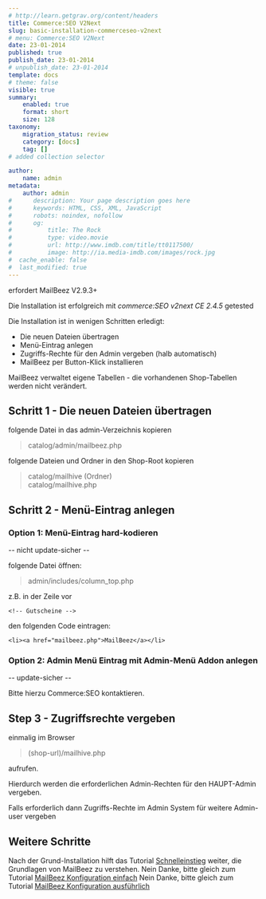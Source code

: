 ```yaml
---
# http://learn.getgrav.org/content/headers
title: Commerce:SEO V2Next
slug: basic-installation-commerceseo-v2next
# menu: Commerce:SEO V2Next
date: 23-01-2014
published: true
publish_date: 23-01-2014
# unpublish_date: 23-01-2014
template: docs
# theme: false
visible: true
summary:
    enabled: true
    format: short
    size: 128
taxonomy:
    migration_status: review
    category: [docs]
    tag: []
# added collection selector

author:
    name: admin
metadata:
    author: admin
#      description: Your page description goes here
#      keywords: HTML, CSS, XML, JavaScript
#      robots: noindex, nofollow
#      og:
#          title: The Rock
#          type: video.movie
#          url: http://www.imdb.com/title/tt0117500/
#          image: http://ia.media-imdb.com/images/rock.jpg
#  cache_enable: false
#  last_modified: true
---
```


erfordert MailBeez V2.9.3+

Die Installation ist erfolgreich mit *commerce:SEO v2next CE 2.4.5* getested

Die Installation ist in wenigen Schritten erledigt:

- Die neuen Dateien übertragen
- Menü-Eintrag anlegen
- Zugriffs-Rechte für den Admin vergeben (halb automatisch)
- MailBeez per Button-Klick installieren

MailBeez verwaltet eigene Tabellen - die vorhandenen Shop-Tabellen werden nicht verändert.

## Schritt 1 - Die neuen Dateien übertragen

folgende Datei in das admin-Verzeichnis kopieren

> catalog/admin/mailbeez.php

folgende Dateien und Ordner in den Shop-Root kopieren

> catalog/mailhive (Ordner)  
>  catalog/mailhive.php

## Schritt 2 - Menü-Eintrag anlegen

### Option 1: Menü-Eintrag hard-kodieren

-- nicht update-sicher --

folgende Datei öffnen:

> admin/includes/column\_top.php

z.B. in der Zeile vor

 
    <!-- Gutscheine -->


den folgenden Code eintragen:

 
    <li><a href="mailbeez.php">MailBeez</a></li>


### Option 2: Admin Menü Eintrag mit Admin-Menü Addon anlegen

-- update-sicher --

Bitte hierzu Commerce:SEO kontaktieren.

## Step 3 - Zugriffsrechte vergeben

einmalig im Browser

> (shop-url)/mailhive.php

aufrufen.

Hierdurch werden die erforderlichen Admin-Rechten für den HAUPT-Admin vergeben.

Falls erforderlich dann Zugriffs-Rechte im Admin System für weitere Admin-user vergeben

## Weitere Schritte

 Nach der Grund-Installation hilft das Tutorial [Schnelleinstieg](/dokumentation/tutorials/schnelleinstieg/) weiter, die Grundlagen von MailBeez zu verstehen. Nein Danke, bitte gleich zum Tutorial [MailBeez Konfiguration einfach](/dokumentation/tutorials/mailbeez-konfiguration-einfach/) Nein Danke, bitte gleich zum Tutorial [MailBeez Konfiguration ausführlich](/dokumentation/tutorials/mailbeez-konfiguration-ausfuehrlich/)
